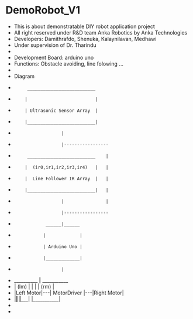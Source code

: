 # DemoRobot_V1
 * This is about demonstratable DIY robot application project
 * All right reserved under R&D team Anka Robotics by Anka Technologies
 * Developers: Damithrafdo, Shenuka, Kalaynilavan, Medhawi
 * Under supervision of Dr. Tharindu
 * 
 * Development Board: arduino uno
 * Functions: Obstacle avoiding, line folowing ...
 * 
 * Diagram        
 *          __________________________
 *         |                          |
 *         | Ultrasonic Sensor Array  |
 *         |__________________________| 
 *                       |
 *                       |-----------------
 *          __________________________    |
 *         |  (ir0,ir1,ir2,ir3,ir4)   |   |
 *         |  Line Follower IR Array  |   |
 *         |__________________________|   |
 *                       |                |
 *                       |-----------------
 *                 ______|______
 *                |             |
 *                | Arduino Uno |
 *                |_____________|
 *                       |
 *  __________     ______|______     ___________
 * |   (lm)   |   |             |   |   (rm)    |  
 * |Left Motor|---| MotorDriver |---|Right Motor| 
 * |__________|   |_____________|   |___________|
 *            
 *            

